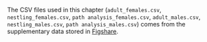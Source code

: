 The CSV files used in this chapter (```adult_females.csv```, ```nestling_females.csv```, ```path analysis_females.csv```, ```adult_males.csv```, ```nestling_males.csv```, ```path analysis_males.csv```) comes from the supplementary data stored in [Figshare](https://figshare.com/articles/dataset/Data_rar/19705033).


